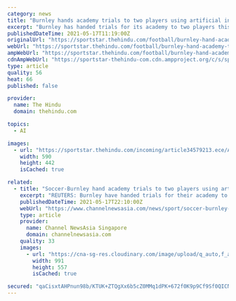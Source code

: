 ```yaml
---
category: news
title: "Burnley hands academy trials to two players using artificial intelligence"
excerpt: "Burnley has handed trials for its academy to two players this week after the pair was scouted on talent identification platform AiSCOUT using artificial intelligence, the Premier League club said on Monday."
publishedDateTime: 2021-05-17T11:19:00Z
originalUrl: "https://sportstar.thehindu.com/football/burnley-hand-academy-trials-to-two-players-using-artificial-intelligence-talent-identification-football-news/article34579231.ece"
webUrl: "https://sportstar.thehindu.com/football/burnley-hand-academy-trials-to-two-players-using-artificial-intelligence-talent-identification-football-news/article34579231.ece"
ampWebUrl: "https://sportstar.thehindu.com/football/burnley-hand-academy-trials-to-two-players-using-artificial-intelligence-talent-identification-football-news/article34579231.ece/amp/"
cdnAmpWebUrl: "https://sportstar-thehindu-com.cdn.ampproject.org/c/s/sportstar.thehindu.com/football/burnley-hand-academy-trials-to-two-players-using-artificial-intelligence-talent-identification-football-news/article34579231.ece/amp/"
type: article
quality: 56
heat: 66
published: false

provider:
  name: The Hindu
  domain: thehindu.com

topics:
  - AI

images:
  - url: "https://sportstar.thehindu.com/incoming/article34579213.ece/ALTERNATES/LANDSCAPE_590/Burnley-"
    width: 590
    height: 442
    isCached: true

related:
  - title: "Soccer-Burnley hand academy trials to two players using artificial intelligence"
    excerpt: "REUTERS: Burnley have handed trials for their academy to two players this week after the pair were scouted on talent identification platform"
    publishedDateTime: 2021-05-17T22:10:00Z
    webUrl: "https://www.channelnewsasia.com/news/sport/soccer-burnley-hand-academy-trials-to-two-players-using-artificial-intelligence-14827198"
    type: article
    provider:
      name: Channel NewsAsia Singapore
      domain: channelnewsasia.com
    quality: 33
    images:
      - url: "https://cna-sg-res.cloudinary.com/image/upload/q_auto,f_auto/image/8696096/16x9/991/557/a8d6d3290493335c3da84e6260e34509/tf/sports.png"
        width: 991
        height: 557
        isCached: true

secured: "qaCisxtAHPnun98b/KTUK+ZTQgXx6b5cZ0MMq1dPK+672f0K9p9Cf9Sf0QICN2dNl/HvbD7aw/XRKSH0qNRMhuNETxPisjnjo8P84od/RdlBneDPftHT3fOj2ao4pA+fza34XM8ou+6dmpXO5pC9CRyJafG1EOjaXnR2TunGcq3MtFRYVUXSi0VDz1tF9qZHix7UzVX7YDkFPXlqQfcV1GIwtrcqTXaf/CjLnMoCcw7XZ5soIpYYfqLII6p9sst/dIjqcL8YJFI2FFJpNnckpjjJR7HNAv0RMWB9bQz0Ok7kU3EmzoiawbCmwyydwVoXDKmiEncH4Ykr/uchfQDR4CTnLf/y6LACD/DaG85DeG4=;hF++Ul9uAgQsrsxUFGWH0g=="
---
```


